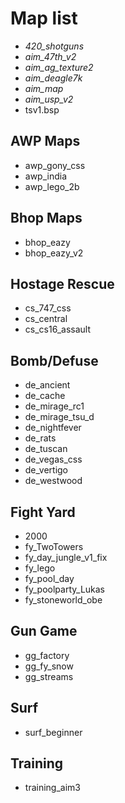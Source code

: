 # Map list

- *420_shotguns*
- *aim_47th_v2*
- *aim_ag_texture2*
- *aim_deagle7k*
- *aim_map*
- *aim_usp_v2*
- tsv1.bsp

## AWP Maps

- awp_gony_css
- awp_india
- awp_lego_2b

## Bhop Maps

- bhop_eazy
- bhop_eazy_v2

## Hostage Rescue

- cs_747_css
- cs_central
- cs_cs16_assault

## Bomb/Defuse

- de_ancient
- de_cache
- de_mirage_rc1
- de_mirage_tsu_d
- de_nightfever
- de_rats
- de_tuscan
- de_vegas_css
- de_vertigo
- de_westwood

## Fight Yard

- $2000$
- fy_TwoTowers
- fy_day_jungle_v1_fix
- fy_lego
- fy_pool_day
- fy_poolparty_Lukas
- fy_stoneworld_obe

## Gun Game

- gg_factory
- gg_fy_snow
- gg_streams

## Surf

- surf_beginner

## Training

- training_aim3
